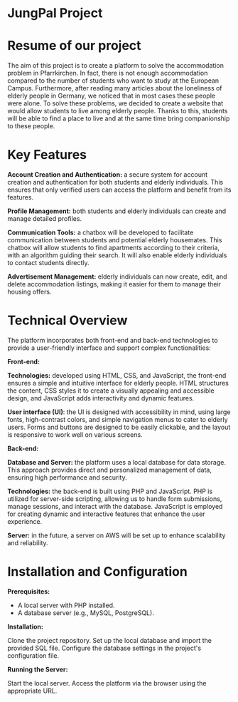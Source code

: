 # JungPal Project

# Resume of our project

The aim of this project is to create a platform to solve the accommodation problem in Pfarrkirchen. In fact, there is not enough accommodation compared to the number of students who want to study at the European Campus. Furthermore, after reading many articles about the loneliness of elderly people in Germany, we noticed that in most cases these people were alone. To solve these problems, we decided to create a website that would allow students to live among elderly people. Thanks to this, students will be able to find a place to live and at the same time bring companionship to these people.

# Key Features

**Account Creation and Authentication:** a secure system for account creation and authentication for both students and elderly individuals. This ensures that only verified users can access the platform and benefit from its features.

**Profile Management:** both students and elderly individuals can create and manage detailed profiles.

**Communication Tools:** a chatbox will be developed to facilitate communication between students and potential elderly housemates. This chatbox will allow students to find apartments according to their criteria, with an algorithm guiding their search. It will also enable elderly individuals to contact students directly.

**Advertisement Management:** elderly individuals can now create, edit, and delete accommodation listings, making it easier for them to manage their housing offers.

# Technical Overview

The platform incorporates both front-end and back-end technologies to provide a user-friendly interface and support complex functionalities:

**Front-end:** 

**Technologies:** developed using HTML, CSS, and JavaScript, the front-end ensures a simple and intuitive interface for elderly people. HTML structures the content, CSS styles it to create a visually appealing and accessible design, and JavaScript adds interactivity and dynamic features.

**User interface (UI)**: the UI is designed with accessibility in mind, using large fonts, high-contrast colors, and simple navigation menus to cater to elderly users. Forms and buttons are designed to be easily clickable, and the layout is responsive to work well on various screens.

**Back-end:** 

**Database and Server:** the platform uses a local database for data storage. This approach provides direct and personalized management of data, ensuring high performance and security.

**Technologies:** the back-end is built using PHP and JavaScript. PHP is utilized for server-side scripting, allowing us to handle form submissions, manage sessions, and interact with the database. JavaScript is employed for creating dynamic and interactive features that enhance the user experience.

**Server:** in the future, a server on AWS will be set up to enhance scalability and reliability.

# Installation and Configuration

**Prerequisites:**

- A local server with PHP installed.
- A database server (e.g., MySQL, PostgreSQL).

**Installation:**

Clone the project repository.
Set up the local database and import the provided SQL file.
Configure the database settings in the project's configuration file.

**Running the Server:**

Start the local server.
Access the platform via the browser using the appropriate URL.


